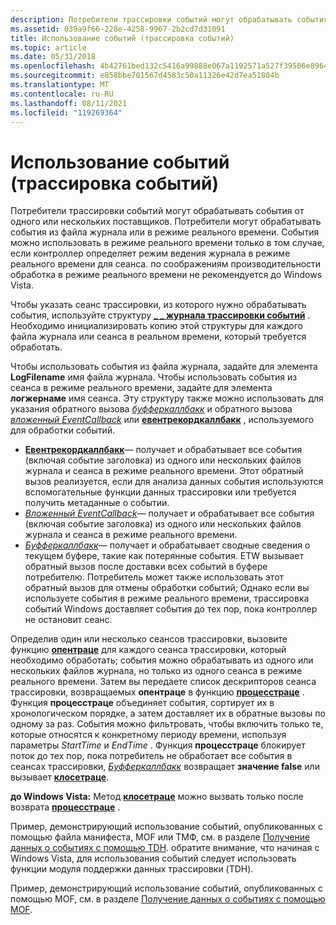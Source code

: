 ```yaml
---
description: Потребители трассировки событий могут обрабатывать события от одного или нескольких поставщиков.
ms.assetid: 039a9f66-228e-4258-9967-2b2cd7d31091
title: Использование событий (трассировка событий)
ms.topic: article
ms.date: 05/31/2018
ms.openlocfilehash: 4b42761bed132c5416a99888e067a1192571a527f39506e8964d5ea0209135b6
ms.sourcegitcommit: e858bbe701567d4583c50a11326e42d7ea51804b
ms.translationtype: MT
ms.contentlocale: ru-RU
ms.lasthandoff: 08/11/2021
ms.locfileid: "119269364"
---
```

# <a name="consuming-events-event-tracing"></a>Использование событий (трассировка событий)

Потребители трассировки событий могут обрабатывать события от одного или нескольких поставщиков. Потребители могут обрабатывать события из файла журнала или в режиме реального времени. События можно использовать в режиме реального времени только в том случае, если контроллер определяет режим ведения журнала в режиме реального времени для сеанса. по соображениям производительности обработка в режиме реального времени не рекомендуется до Windows Vista.

Чтобы указать сеанс трассировки, из которого нужно обрабатывать события, используйте структуру [**\_ \_ журнала трассировки событий**](/windows/win32/api/evntrace/ns-evntrace-event_trace_logfilea) . Необходимо инициализировать копию этой структуры для каждого файла журнала или сеанса в реальном времени, который требуется обработать.

Чтобы использовать события из файла журнала, задайте для элемента **LogFilename** имя файла журнала. Чтобы использовать события из сеанса в режиме реального времени, задайте для элемента **логжернаме** имя сеанса. Эту структуру также можно использовать для указания обратного вызова [*буфферкаллбакк*](/windows/win32/api/evntrace/nc-evntrace-pevent_trace_buffer_callbacka) и обратного вызова [*вложенный EventCallback*](/windows/win32/api/evntrace/nc-evntrace-pevent_callback) или [**евентрекордкаллбакк**](/windows/win32/api/evntrace/nc-evntrace-pevent_record_callback) , используемого для обработки событий.

-   [**Евентрекордкаллбакк**](/windows/win32/api/evntrace/nc-evntrace-pevent_record_callback)— получает и обрабатывает все события (включая событие заголовка) из одного или нескольких файлов журнала и сеанса в режиме реального времени. Этот обратный вызов реализуется, если для анализа данных события используются вспомогательные функции данных трассировки или требуется получить метаданные о событии.
-   [*Вложенный EventCallback*](/windows/win32/api/evntrace/nc-evntrace-pevent_callback)— получает и обрабатывает все события (включая событие заголовка) из одного или нескольких файлов журнала и сеанса в режиме реального времени.
-   [*Буфферкаллбакк*](/windows/win32/api/evntrace/nc-evntrace-pevent_trace_buffer_callbacka)— получает и обрабатывает сводные сведения о текущем буфере, такие как потерянные события. ETW вызывает обратный вызов после доставки всех событий в буфере потребителю. Потребитель может также использовать этот обратный вызов для отмены обработки событий; Однако если вы используете события в режиме реального времени, трассировка событий Windows доставляет события до тех пор, пока контроллер не остановит сеанс.

Определив один или несколько сеансов трассировки, вызовите функцию [**опентраце**](/windows/win32/api/evntrace/nf-evntrace-opentracea) для каждого сеанса трассировки, который необходимо обработать; события можно обрабатывать из одного или нескольких файлов журнала, но только из одного сеанса в режиме реального времени. Затем вы передаете список дескрипторов сеанса трассировки, возвращаемых **опентраце** в функцию [**процесстраце**](/windows/win32/api/evntrace/nf-evntrace-processtrace) . Функция **процесстраце** объединяет события, сортирует их в хронологическом порядке, а затем доставляет их в обратные вызовы по одному за раз. События можно фильтровать, чтобы включить только те, которые относятся к конкретному периоду времени, используя параметры *StartTime* и *EndTime* . Функция **процесстраце** блокирует поток до тех пор, пока потребитель не обработает все события в сеансах трассировки, [*Буфферкаллбакк*](/windows/win32/api/evntrace/nc-evntrace-pevent_trace_buffer_callbacka) возвращает **значение false** или вызывает [**клосетраце**](/windows/win32/api/evntrace/nf-evntrace-closetrace).

**до Windows Vista:** Метод [**клосетраце**](/windows/win32/api/evntrace/nf-evntrace-closetrace) можно вызвать только после возврата [**процесстраце**](/windows/win32/api/evntrace/nf-evntrace-processtrace) .

Пример, демонстрирующий использование событий, опубликованных с помощью файла манифеста, MOF или ТМФ, см. в разделе [Получение данных о событиях с помощью TDH](retrieving-event-data-using-tdh.md). обратите внимание, что начиная с Windows Vista, для использования событий следует использовать функции модуля поддержки данных трассировки (TDH).

Пример, демонстрирующий использование событий, опубликованных с помощью MOF, см. в разделе [Получение данных о событиях с помощью MOF](retrieving-event-data-using-mof.md).

 

 
